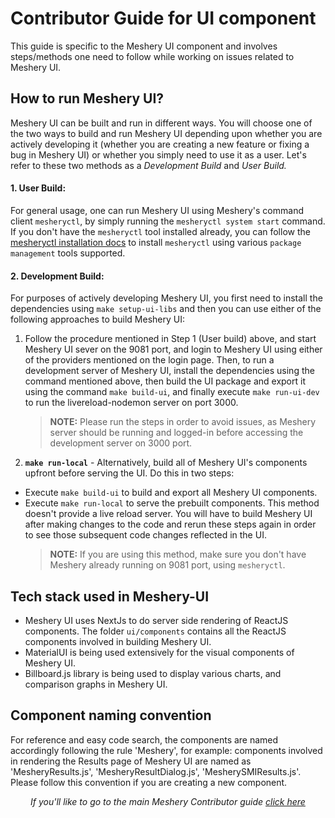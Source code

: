 # Contributor Guide for UI component

This guide is specific to the Meshery UI component and involves steps/methods one need to follow while working on issues related to Meshery UI.

## How to run Meshery UI?
Meshery UI can be built and run in different ways. You will choose one of the two ways to build and run Meshery UI depending upon whether you are actively developing it (whether you are creating a new feature or fixing a bug in Meshery UI) or whether you simply need to use it as a user. Let's refer to these two methods as a _Development Build_ and _User Build._

#### 1. User Build:
For general usage, one can run Meshery UI using Meshery's command client `mesheryctl`, by simply running the `mesheryctl system start` command.
If you don't have the `mesheryctl` tool installed already, you can follow the [mesheryctl installation docs](https://docs.meshery.io/installation/mesheryctl) to install `mesheryctl` using various `package management` tools supported.

#### 2. Development Build:
For purposes of actively developing Meshery UI, you first need to install the dependencies using `make setup-ui-libs` and then you can use either of the following approaches to build Meshery UI:
1. Follow the procedure mentioned in Step 1 (User build) above, and start Meshery UI sever on the 9081 port, and login to Meshery UI using either of the providers mentioned on the login page. Then, to run a development server of Meshery UI, install the dependencies using the command mentioned above, then build the UI package and export it using the command `make build-ui`, and finally execute `make run-ui-dev` to run the livereload-nodemon server on port 3000.
    > **NOTE:** Please run the steps in order to avoid issues, as Meshery server should be running and logged-in before accessing the development server
    > on 3000 port.
    
1. **`make run-local`** - Alternatively, build all of Meshery UI's components upfront before serving the UI. Do this in two steps:
 - Execute `make build-ui` to build and export all Meshery UI components.
 - Execute `make run-local` to serve the prebuilt components. 
This method doesn't provide a live reload server. You will have to build Meshery UI after making changes to the code and rerun these steps again in order to see those subsequent code changes reflected in the UI.
    > **NOTE:** If you are using this method, make sure you don't have Meshery already running on 9081 port, using `mesheryctl`.

## Tech stack used in Meshery-UI
- Meshery UI uses NextJs to do server side rendering of ReactJS components. The folder `ui/components` contains all the ReactJS components involved in
  building Meshery UI.
- MaterialUI is being used extensively for the visual components of Meshery UI.
- Billboard.js library is being used to display various charts, and comparison graphs in Meshery UI.


## Component naming convention
For reference and easy code search, the components are named accordingly following the rule 'Meshery<Part of UI it involves>', for example: components
involved in rendering the Results page of Meshery UI are named as 'MesheryResults.js', 'MesheryResultDialog.js', 'MesherySMIResults.js'. Please follow this convention if you are creating a new component.


<p style="text-align: center"><em>If you'll like to go to the main Meshery Contributor guide <a href="../CONTRIBUTING.md">click here</a></em></p>
